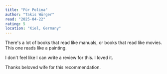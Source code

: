```yaml
---
title: "Für Polina"
author: "Takis Würger"
read: "2025-04-22"
rating: 5
location: "Kiel, Germany"
---
```


There's a lot of books that read like manuals, or books that read like movies.
This one reads like a painting.

I don't feel like I can write a review for this.
I loved it.

Thanks beloved wife for this recommendation.
